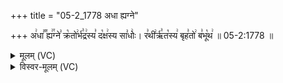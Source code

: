+++
title = "05-2_1778 अधा ह्यग्ने"

+++
अ꣢धा꣣꣬ ह्य꣢꣯ग्ने꣣ क्र꣡तो꣢र्भ꣣द्र꣢स्य꣣ द꣡क्ष꣢स्य सा꣣धोः꣢। र꣣थी꣢र्ऋ꣣त꣡स्य꣢ बृह꣣तो꣢ ब꣣भू꣡थ꣢ ॥ 05-2:1778 ॥

<details><summary>मूलम् (VC)</summary>

अ꣢धा꣣꣬ ह्य꣢꣯ग्ने꣣ क्र꣡तो꣢र्भ꣣द्र꣢स्य꣣ द꣡क्ष꣢स्य सा꣣धोः꣢ । र꣣थी꣢रृ꣣त꣡स्य꣢ बृह꣣तो꣢ ब꣣भू꣡थ꣢ ॥१७७८॥
</details>

<details><summary>विस्वर-मूलम् (VC)</summary>

अधा ह्यग्ने क्रतोर्भद्रस्य दक्षस्य साधोः । रथीरृतस्य बृहतो बभूथ ॥१७७८॥
</details>